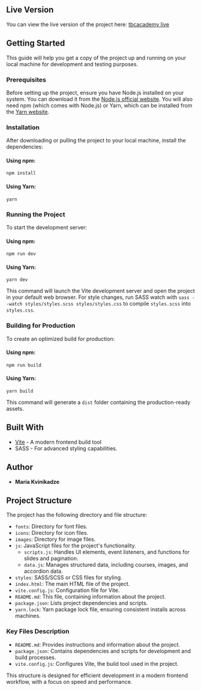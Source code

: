 ## Live Version

You can view the live version of the project here: [tbcacademy live](https://tbc-academy.netlify.app/)

## Getting Started

This guide will help you get a copy of the project up and running on your local machine for development and testing purposes.

### Prerequisites

Before setting up the project, ensure you have Node.js installed on your system. You can download it from the [Node.js official website](https://nodejs.org/). You will also need npm (which comes with Node.js) or Yarn, which can be installed from the [Yarn website](https://yarnpkg.com/).

### Installation

After downloading or pulling the project to your local machine, install the dependencies:

#### Using npm:

```
npm install
```

#### Using Yarn:

```
yarn
```

### Running the Project

To start the development server:

#### Using npm:

```
npm run dev
```

#### Using Yarn:

```
yarn dev
```

This command will launch the Vite development server and open the project in your default web browser. For style changes, run SASS watch with `sass --watch styles/styles.scss styles/styles.css` to compile `styles.scss` into `styles.css`.

### Building for Production

To create an optimized build for production:

#### Using npm:

```
npm run build
```

#### Using Yarn:

```
yarn build
```

This command will generate a `dist` folder containing the production-ready assets.

## Built With

- [Vite](https://vitejs.dev/) - A modern frontend build tool
- SASS - For advanced styling capabilities.

## Author

- **Maria Kvinikadze**

## Project Structure

The project has the following directory and file structure:

- `fonts`: Directory for font files.
- `icons`: Directory for icon files.
- `images`: Directory for image files.
- `js`: JavaScript files for the project's functionality.
    - `scripts.js`: Handles UI elements, event listeners, and functions for slides and pagination.
    - `data.js`: Manages structured data, including courses, images, and accordion data.
- `styles`: SASS/SCSS or CSS files for styling.
- `index.html`: The main HTML file of the project.
- `vite.config.js`: Configuration file for Vite.
- `README.md`: This file, containing information about the project.
- `package.json`: Lists project dependencies and scripts.
- `yarn.lock`: Yarn package lock file, ensuring consistent installs across machines.

### Key Files Description
- `README.md`: Provides instructions and information about the project.
- `package.json`: Contains dependencies and scripts for development and build processes.
- `vite.config.js`: Configures Vite, the build tool used in the project.

This structure is designed for efficient development in a modern frontend workflow, with a focus on speed and performance.
